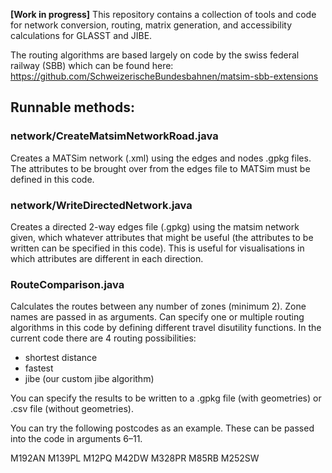 **[Work in progress]** This repository contains a collection of tools and code for network conversion, routing, matrix generation, and accessibility calculations for GLASST and JIBE.

The routing algorithms are based largely on code by the swiss federal railway (SBB) which can be found here:
https://github.com/SchweizerischeBundesbahnen/matsim-sbb-extensions

## Runnable methods:
### network/CreateMatsimNetworkRoad.java

Creates a MATSim network (.xml) using the edges and nodes .gpkg files. The attributes to be brought over from the edges
file to MATSim must be defined in this code.

### network/WriteDirectedNetwork.java

Creates a directed 2-way edges file (.gpkg) using the matsim network given, which whatever attributes that might be useful 
(the attributes to be written can be specified in this code).
This is useful for visualisations in which attributes are different in each direction.

### RouteComparison.java

Calculates the routes between any number of zones (minimum 2). Zone names are passed in as arguments. 
Can specify one or multiple routing algorithms in this code by defining different travel disutility functions. 
In the current code there are 4 routing possibilities:
- shortest distance
- fastest
- jibe (our custom jibe algorithm)

You can specify the results to be written to a .gpkg file (with geometries) or .csv file (without geometries). 

You can try the following postcodes as an example. These can be passed into the code in arguments 6–11.

M192AN
M139PL
M12PQ
M42DW
M328PR
M85RB
M252SW
